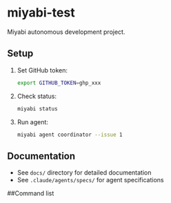 # miyabi-test

Miyabi autonomous development project.

## Setup

1. Set GitHub token:
   ```bash
   export GITHUB_TOKEN=ghp_xxx
   ```

2. Check status:
   ```bash
   miyabi status
   ```

3. Run agent:
   ```bash
   miyabi agent coordinator --issue 1
   ```

## Documentation

- See `docs/` directory for detailed documentation
- See `.claude/agents/specs/` for agent specifications


##Command list
